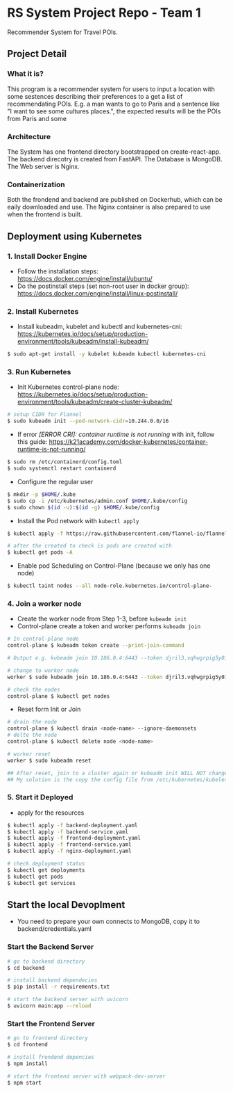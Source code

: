 # RS System Project Repo - Team 1

Recommender System for Travel POIs.
## Project Detail

### What it is?
This program is a recommender system for users to input a location with some sestences describing their preferences to a get a list of recommendating POIs. E.g. a man wants to go to Paris and a sentence like "I want to see some cultures places.", the expected results will be the POIs from Paris and some   

### Architecture
The System has one frontend directory bootstrapped on create-react-app. The backend direcotry is created from FastAPI. The Database is MongoDB. The Web server is Nginx.

### Containerization
Both the frondend and backend are published on Dockerhub, which can be eaily downloaded and use. The Nginx container is also prepared to use when the frontend is built. 

## Deployment using Kubernetes

### 1. Install Docker Engine
+ Follow the installation steps: https://docs.docker.com/engine/install/ubuntu/
+ Do the postinstall steps (set non-root user in docker group): https://docs.docker.com/engine/install/linux-postinstall/

### 2. Install Kubernetes
+ Install kubeadm, kubelet and kubectl and kubernetes-cni: https://kubernetes.io/docs/setup/production-environment/tools/kubeadm/install-kubeadm/ 
```bash
$ sudo apt-get install -y kubelet kubeadm kubectl kubernetes-cni
```

### 3. Run Kubernetes
+ Init Kubernetes control-plane node: https://kubernetes.io/docs/setup/production-environment/tools/kubeadm/create-cluster-kubeadm/
```bash
# setup CIDR for Flannel 
$ sudo kubeadm init --pod-network-cidr=10.244.0.0/16
```
+ If error _[ERROR CRI]: container runtime is not running_ with init, follow this guide: https://k21academy.com/docker-kubernetes/container-runtime-is-not-running/
```bash
$ sudo rm /etc/containerd/config.toml
$ sudo systemctl restart containerd
```
+ Configure the regular user
```bash
$ mkdir -p $HOME/.kube
$ sudo cp -i /etc/kubernetes/admin.conf $HOME/.kube/config
$ sudo chown $(id -u):$(id -g) $HOME/.kube/config
```

+ Install the Pod network with `kubectl apply`
```bash
$ kubectl apply -f https://raw.githubusercontent.com/flannel-io/flannel/master/Documentation/kube-flannel.yml

# after the created to check is pods are created with
$ kubectl get pods -A
```
+ Enable pod Scheduling on Control-Plane (because we only has one node)
```bash
$ kubectl taint nodes --all node-role.kubernetes.io/control-plane-
```
### 4. Join a worker node
+ Create the worker node from Step 1-3, before `kubeadm init`
+ Control-plane create a token and worker performs `kubeadm join`
```bash
# In control-plane node
control-plane $ kubeadm token create --print-join-command

# Output e.g. kubeadm join 10.186.0.4:6443 --token djril3.vqhwgrpig5y01eb5 --discovery-token-ca-cert-hash sha256:79289bfc3b6a1de8702f6a41c9415740f8686356c4e016e76b13ff5780c1456c

# change to worker node
worker $ sudo kubeadm join 10.186.0.4:6443 --token djril3.vqhwgrpig5y01eb5 --discovery-token-ca-cert-hash sha256:79289bfc3b6a1de8702f6a41c9415740f8686356c4e016e76b13ff5780c1456c

# check the nodes
control-plane $ kubectl get nodes
```

+ Reset form Init or Join
```bash
# drain the node
control-plane $ kubectl drain <node-name> --ignore-daemonsets
# delte the node
control-plane $ kubectl delete node <node-name>

# worker reset
worker $ sudo kubeadm reset

## After reset, join to a cluster again or kubeadm init WILL NOT change .kube/config automatically, if kubectl still use old config could leads to problem.
## My solution is the copy the config file from /etc/kubernetes/kubelet.conf to $Home/.kube/config, and chown it and all its dependencies.

```

### 5. Start it Deployed
+ apply for the resources
```bash
$ kubectl apply -f backend-deployment.yaml
$ kubectl apply -f backend-service.yaml
$ kubectl apply -f frontend-deployment.yaml
$ kubectl apply -f frontend-service.yaml
$ kubectl apply -f nginx-deployment.yaml

# check deployment status
$ kubectl get deployments
$ kubectl get pods
$ kubectl get services
```

## Start the local Devoplment


+ You need to prepare your own connects to MongoDB, copy it to backend/credentials.yaml
### Start the Backend Server 
```bash
# go to backend directory
$ cd backend

# install backend dependecies
$ pip install -r requirements.txt

# start the backend server with uvicorn
$ uvicorn main:app --reload
```

### Start the Frontend Server
```bash
# go to frontend directory
$ cd frontend

# install frondend depencies
$ npm install

# start the frontend server with webpack-dev-server
$ npm start
```
